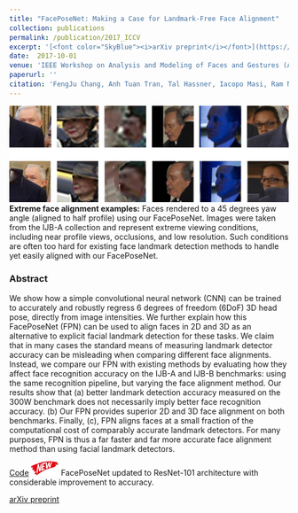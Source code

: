 ```yaml
---
title: "FacePoseNet: Making a Case for Landmark-Free Face Alignment"
collection: publications
permalink: /publication/2017_ICCV
excerpt: '[<font color="SkyBlue"><i>arXiv preprint</i></font>](https://arxiv.org/pdf/1708.07517.pdf)'
date:  2017-10-01
venue: 'IEEE Workshop on Analysis and Modeling of Faces and Gestures (AMFG), at the IEEE Int. Conf. on Computer Vision (ICCV), Venice, Italy'
paperurl: ''
citation: 'FengJu Chang, Anh Tuan Tran, Tal Hassner, Iacopo Masi, Ram Nevatia, Gerard Medioni. <i>FacePoseNet: Making a Case for Landmark-Free Face Alignment.</i> IEEE Workshop on Analysis and Modeling of Faces and Gestures (AMFG), at the IEEE Int. Conf. on Computer Vision (ICCV), Venice, Italy, 2017.'
---
```


<img src='../projects/FacePoseNet/teaser.jpg'>
<b>Extreme face alignment examples:</b> Faces rendered to a 45 degrees yaw angle (aligned to half profile) using our FacePoseNet. Images were taken from the IJB-A collection and represent extreme viewing conditions, including near profile views, occlusions, and low resolution. Such conditions are often too hard for existing face landmark detection methods to handle yet easily aligned with our FacePoseNet.

### Abstract
We show how a simple convolutional neural network (CNN) can be trained to accurately and robustly regress 6 degrees of freedom (6DoF) 3D head pose, directly from image intensities. We further explain how this FacePoseNet (FPN) can be used to align faces in 2D and 3D as an alternative to explicit facial landmark detection for these tasks. We claim that in many cases the standard means of measuring landmark detector accuracy can be misleading when comparing different face alignments. Instead, we compare our FPN with existing methods by evaluating how they affect face recognition accuracy on the IJB-A and IJB-B benchmarks: using the same recognition pipeline, but varying the face alignment method. Our results show that (a) better landmark detection accuracy measured on the 300W benchmark does not necessarily imply better face recognition accuracy. (b) Our FPN provides superior 2D and 3D face alignment on both benchmarks. Finally, (c), FPN aligns faces at a small fraction of the computational cost of comparably accurate landmark detectors. For many purposes, FPN is thus a far faster and far more accurate face alignment method than using facial landmark detectors.


[Code](https://github.com/fengju514/Face-Pose-Net) <img src='../images/New - Icon.jpg' width='50'> FacePoseNet updated to ResNet-101 architecture with considerable improvement to accuracy.

[arXiv preprint](https://arxiv.org/pdf/1708.07517.pdf)
